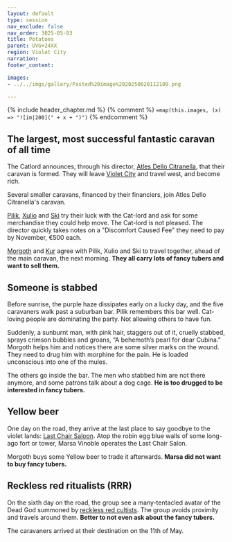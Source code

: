 ```yaml
---
layout: default
type: session
nav_exclude: false
nav_order: 3025-05-03
title: Potatoes
parent: UVG+24XX
region: Violet City
narration: 
footer_content: 

images:
- ../../imgs/gallery/Pasted%20image%2020250620112109.png

---
```


{% include header_chapter.md %}
{% comment %}
`=map(this.images, (x) => "![im|200](" + x + ")")`
{% endcomment %}

## The largest, most successful fantastic caravan of all time

The Catlord announces, through his director, [Atles Dello Citranella](../../directory/Atles/Atles.md), that their caravan is formed.
They will leave [Violet City](../../directory/VioletCity/index.md) and travel west, and become rich.

Several smaller caravans, financed by their financiers, join Atles Dello Citranella's caravan.

[Pilik](../../directory/Atles/Pilik.md), [Xulio](../../directory/Atles/Xulio.md) and [Ski](../../directory/Atles/Ski.md) try their luck with the Cat-lord and ask for some merchandise they could help move.
The Cat-lord is not pleased.
The director quickly takes notes on a "Discomfort Caused Fee" they need to pay by November, €500 each.

[Morgoth](../../directory/Atles/Morgoth.md) and [Kur](../../directory/Atles/Kur.md) agree with Pilik, Xulio and Ski to travel together, ahead of the main caravan, the next morning.
**They all carry lots of fancy tubers and want to sell them.**

## Someone is stabbed

Before sunrise, the purple haze dissipates early on a lucky day, and the five caravaners walk past a suburban bar.
Pilik remembers this bar well.
Cat-loving people are dominating the party.
Not allowing others to have fun.

Suddenly, a sunburnt man, with pink hair, staggers out of it, cruelly stabbed, sprays crimson bubbles and groans, “A behemoth’s pearl for dear Cubina.”
Morgoth helps him and notices there are some silver marks on the wound.
They need to drug him with morphine for the pain.
He is loaded unconscious into one of the mules.

The others go inside the bar.
The men who stabbed him are not there anymore, and some patrons talk about a dog cage.
**He is too drugged to be interested in fancy tubers.**

## Yellow beer

One day on the road, they arrive at the last place to say goodbye to the violet lands:  [Last Chair Saloon](../../directory/VioletCity/LastChairSaloon.md).
Atop the robin egg blue walls of some long-ago fort or tower, Marsa Vinoble operates the Last Chair Salon.

Morgoth buys some Yellow beer to trade it afterwards.
**Marsa did not want to buy fancy tubers.**

## Reckless red ritualists (RRR)

On the sixth day on the road, the group see a many-tentacled avatar of the Dead God summoned by [reckless red cultists](../../directory/LowRoadHigh/RRR.md).
The group avoids proximity and travels around them.
**Better to not even ask about the fancy tubers.**

The caravaners arrived at their destination on the 11th of May.